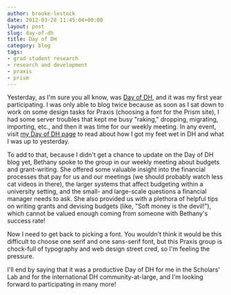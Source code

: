 ```yaml
---
author: brooke-lestock
date: 2012-03-28 11:45:04+00:00
layout: post
slug: day-of-dh
title: Day of DH
category: blog
tags:
- grad student research
- research and development
- praxis
- prism
---
```


Yesterday, as I'm sure you all know, was [Day of DH](http://dayofdh2012.artsrn.ualberta.ca/), and it was my first year participating. I was only able to blog twice because as soon as I sat down to work on some design tasks for Praxis (choosing a font for the Prism site), I had some server troubles that kept me busy "raking," dropping, migrating, importing, etc., and then it was time for our weekly meeting. In any event, visit [my Day of DH page](http://dayofdh2012.artsrn.ualberta.ca/members/brookelestock/) to read about how I got my feet wet in DH and what I was up to yesterday.

To add to that, because I didn't get a chance to update on the Day of DH blog yet, Bethany spoke to the group in our weekly meeting about budgets and grant-writing. She offered some valuable insight into the financial processes that pay for us and our meetings (we should probably watch less cat videos in there), the larger systems that affect budgeting within a university setting, and the small- and large-scale questions a financial manager needs to ask. She also provided us with a plethora of helpful tips on writing grants and devising budgets (like, "Soft money is the devil!"), which cannot be valued enough coming from someone with Bethany's success rate!

Now I need to get back to picking a font. You wouldn't think it would be this difficult to choose one serif and one sans-serif font, but this Praxis group is chock-full of typography and web design street cred, so I'm feeling the pressure.

I'll end by saying that it was a productive Day of DH for me in the Scholars' Lab and for the international DH community-at-large, and I'm looking forward to participating in many more!
